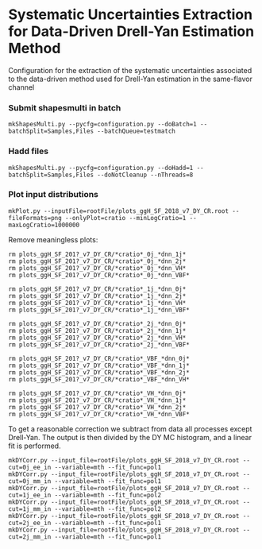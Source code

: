# Systematic Uncertainties Extraction for Data-Driven Drell-Yan Estimation Method

Configuration for the extraction of the systematic uncertainties associated to the data-driven method used for Drell-Yan estimation in the same-flavor channel

### Submit shapesmulti in batch

    mkShapesMulti.py --pycfg=configuration.py --doBatch=1 --batchSplit=Samples,Files --batchQueue=testmatch

### Hadd files

    mkShapesMulti.py --pycfg=configuration.py --doHadd=1 --batchSplit=Samples,Files --doNotCleanup --nThreads=8

### Plot input distributions

    mkPlot.py --inputFile=rootFile/plots_ggH_SF_2018_v7_DY_CR.root --fileFormats=png --onlyPlot=cratio --minLogCratio=1 --maxLogCratio=1000000

Remove meaningless plots:

    rm plots_ggH_SF_201?_v7_DY_CR/*cratio*_0j_*dnn_1j* 
    rm plots_ggH_SF_201?_v7_DY_CR/*cratio*_0j_*dnn_2j* 
    rm plots_ggH_SF_201?_v7_DY_CR/*cratio*_0j_*dnn_VH* 
    rm plots_ggH_SF_201?_v7_DY_CR/*cratio*_0j_*dnn_VBF* 
    
    rm plots_ggH_SF_201?_v7_DY_CR/*cratio*_1j_*dnn_0j* 
    rm plots_ggH_SF_201?_v7_DY_CR/*cratio*_1j_*dnn_2j* 
    rm plots_ggH_SF_201?_v7_DY_CR/*cratio*_1j_*dnn_VH* 
    rm plots_ggH_SF_201?_v7_DY_CR/*cratio*_1j_*dnn_VBF* 
    
    rm plots_ggH_SF_201?_v7_DY_CR/*cratio*_2j_*dnn_0j* 
    rm plots_ggH_SF_201?_v7_DY_CR/*cratio*_2j_*dnn_1j* 
    rm plots_ggH_SF_201?_v7_DY_CR/*cratio*_2j_*dnn_VH* 
    rm plots_ggH_SF_201?_v7_DY_CR/*cratio*_2j_*dnn_VBF* 
    
    rm plots_ggH_SF_201?_v7_DY_CR/*cratio*_VBF_*dnn_0j* 
    rm plots_ggH_SF_201?_v7_DY_CR/*cratio*_VBF_*dnn_1j* 
    rm plots_ggH_SF_201?_v7_DY_CR/*cratio*_VBF_*dnn_2j* 
    rm plots_ggH_SF_201?_v7_DY_CR/*cratio*_VBF_*dnn_VH* 
    
    rm plots_ggH_SF_201?_v7_DY_CR/*cratio*_VH_*dnn_0j* 
    rm plots_ggH_SF_201?_v7_DY_CR/*cratio*_VH_*dnn_1j* 
    rm plots_ggH_SF_201?_v7_DY_CR/*cratio*_VH_*dnn_2j* 
    rm plots_ggH_SF_201?_v7_DY_CR/*cratio*_VH_*dnn_VBF*

To get a reasonable correction we subtract from data all processes except Drell-Yan. The output is then divided by the DY MC histogram, and a linear fit is performed.

    mkDYCorr.py --input_file=rootFile/plots_ggH_SF_2018_v7_DY_CR.root --cut=0j_ee_in --variable=mth --fit_func=pol1
    mkDYCorr.py --input_file=rootFile/plots_ggH_SF_2018_v7_DY_CR.root --cut=0j_mm_in --variable=mth --fit_func=pol1
    mkDYCorr.py --input_file=rootFile/plots_ggH_SF_2018_v7_DY_CR.root --cut=1j_ee_in --variable=mth --fit_func=pol2
    mkDYCorr.py --input_file=rootFile/plots_ggH_SF_2018_v7_DY_CR.root --cut=1j_mm_in --variable=mth --fit_func=pol2
    mkDYCorr.py --input_file=rootFile/plots_ggH_SF_2018_v7_DY_CR.root --cut=2j_ee_in --variable=mth --fit_func=pol1
    mkDYCorr.py --input_file=rootFile/plots_ggH_SF_2018_v7_DY_CR.root --cut=2j_mm_in --variable=mth --fit_func=pol1


